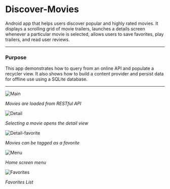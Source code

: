 # Discover-Movies

Android app that helps users discover popular and highly rated movies. It displays a scrolling grid of movie trailers, launches a details screen whenever a particular movie is selected, allows users to save favorites, play trailers, and read user reviews.
<hr>

### Purpose

This app demonstrates how to query from an online API and populate a recycler view. It also shows how to build a content provider and persist data for offline use using a SQLite database.

<hr>

![Main](https://dcalabrese22.github.io/images/movies-home.png)


*Movies are loaded from RESTful API*


![Detail](https://dcalabrese22.github.io/images/movie-detail.png)

*Selecting a movie opens the detail view*



![Detail-favorite](https://dcalabrese22.github.io/images/movie-mark-fav.png)

*Movies can be tagged as a favorite*


![Menu](https://dcalabrese22.github.io/images/movie-menu.png)

*Home screen menu*


![Favorites](https://dcalabrese22.github.io/images/movie-favs.png)

*Favorites List*
